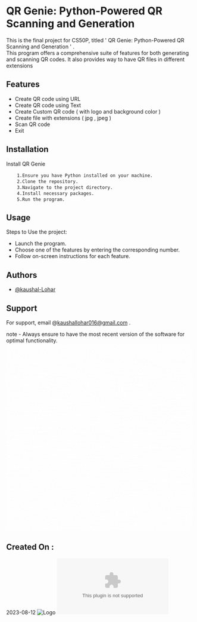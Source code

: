 
# QR Genie: Python-Powered QR Scanning and Generation



This is the final project for CS50P, 
titled ' QR Genie: Python-Powered QR Scanning and Generation ' 
.                    
This program offers a comprehensive suite of features for both generating and scanning QR codes. It also provides way to have QR files in different extensions


## Features

- Create QR code using URL  
- Create QR code using Text
- Create Custom QR code ( with logo and background color )
- Create file with extensions ( jpg , jpeg )
- Scan QR code
- Exit 




## Installation

Install QR Genie

```
    1.Ensure you have Python installed on your machine.
    2.Clone the repository.
    3.Navigate to the project directory.
    4.Install necessary packages.
    5.Run the program.   
```
    
## Usage
Steps to Use the project:

- Launch the program.
- Choose one of the features by entering the corresponding number.
- Follow on-screen instructions for each feature.


## Authors

- [@kaushal-Lohar](https://www.github.com/kaushal016)


## Support

For support, email @kaushallohar016@gmail.com .

note - Always ensure to have the most recent version of the software for optimal functionality.
![Logo](QRGenie.gif)


## Created On : 
2023-08-12
![Logo](https://drive.google.com/file/d/1bCX5xYB7-K5gh9cPygWr9wE9pdLLvzsC/view?usp=drive_link)
[![google](google.com "google")](https://drive.google.com/file/d/1bCX5xYB7-K5gh9cPygWr9wE9pdLLvzsC/view?usp=drive_link "google")

